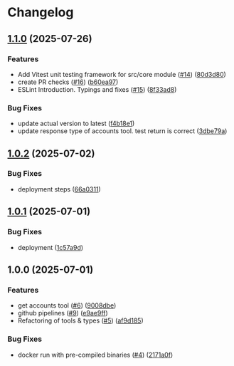 # Changelog

## [1.1.0](https://github.com/s-stefanov/actual-mcp/compare/v1.0.2...v1.1.0) (2025-07-26)


### Features

* Add Vitest unit testing framework for src/core module ([#14](https://github.com/s-stefanov/actual-mcp/issues/14)) ([80d3d80](https://github.com/s-stefanov/actual-mcp/commit/80d3d8028fec938ed06f03b60b234be19b3881d1))
* create PR checks ([#16](https://github.com/s-stefanov/actual-mcp/issues/16)) ([b60ea97](https://github.com/s-stefanov/actual-mcp/commit/b60ea973ddffc9b93a32679beb61d616decb0455))
* ESLint Introduction. Typings and fixes ([#15](https://github.com/s-stefanov/actual-mcp/issues/15)) ([8f33ad8](https://github.com/s-stefanov/actual-mcp/commit/8f33ad88c91ab3636fa95a53337cc8cc952a5773))


### Bug Fixes

* update actual version to latest ([f4b18e1](https://github.com/s-stefanov/actual-mcp/commit/f4b18e13329bbf78ef498e1e200ea51dae3f9d88))
* update response type of accounts tool. test return is correct ([3dbe79a](https://github.com/s-stefanov/actual-mcp/commit/3dbe79a665a26acea6133812f36bf8a41ac60eae))

## [1.0.2](https://github.com/s-stefanov/actual-mcp/compare/v1.0.1...v1.0.2) (2025-07-02)


### Bug Fixes

* deployment steps ([66a0311](https://github.com/s-stefanov/actual-mcp/commit/66a0311dccfa8f1cdb47052c74e21f070c0e7863))

## [1.0.1](https://github.com/s-stefanov/actual-mcp/compare/v1.0.0...v1.0.1) (2025-07-01)


### Bug Fixes

* deployment ([1c57a9d](https://github.com/s-stefanov/actual-mcp/commit/1c57a9d980bbf5724121763372a30a202e961273))

## 1.0.0 (2025-07-01)


### Features

* get accounts tool ([#6](https://github.com/s-stefanov/actual-mcp/issues/6)) ([9008dbe](https://github.com/s-stefanov/actual-mcp/commit/9008dbe8a94e83b822f28a1c0190f281882b7fcc))
* github pipelines ([#9](https://github.com/s-stefanov/actual-mcp/issues/9)) ([e9ae9ff](https://github.com/s-stefanov/actual-mcp/commit/e9ae9ff2a53c19ba9065804c64fb257bfbc3a8f7))
* Refactoring of tools & types ([#5](https://github.com/s-stefanov/actual-mcp/issues/5)) ([af9d185](https://github.com/s-stefanov/actual-mcp/commit/af9d1850ca76315185f36331f758597f510a4528))


### Bug Fixes

* docker run with pre-compiled binaries ([#4](https://github.com/s-stefanov/actual-mcp/issues/4)) ([2171a0f](https://github.com/s-stefanov/actual-mcp/commit/2171a0f5ccb2cd1ecc29affb86fb9ae6e3710200))
